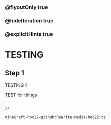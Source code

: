 ### @flyoutOnly true
### @hideIteration true
### @explicitHints true


# TESTING

## Step 1
TESTING 4

TEST for things

```ghost

```
```template
//
```
```package
minecraft-hoc22=github:ReWrite-Media/hoc22-ts
```
